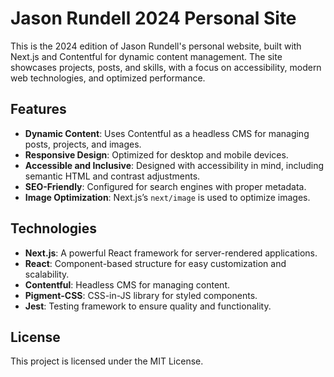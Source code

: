 # Jason Rundell 2024 Personal Site

This is the 2024 edition of Jason Rundell's personal website, built with Next.js
and Contentful for dynamic content management. The site showcases projects,
posts, and skills, with a focus on accessibility, modern web technologies, and
optimized performance.

## Features

- **Dynamic Content**: Uses Contentful as a headless CMS for managing posts,
  projects, and images.
- **Responsive Design**: Optimized for desktop and mobile devices.
- **Accessible and Inclusive**: Designed with accessibility in mind, including
  semantic HTML and contrast adjustments.
- **SEO-Friendly**: Configured for search engines with proper metadata.
- **Image Optimization**: Next.js’s `next/image` is used to optimize images.

## Technologies

- **Next.js**: A powerful React framework for server-rendered applications.
- **React**: Component-based structure for easy customization and scalability.
- **Contentful**: Headless CMS for managing content.
- **Pigment-CSS**: CSS-in-JS library for styled components.
- **Jest**: Testing framework to ensure quality and functionality.

## License

This project is licensed under the MIT License.
